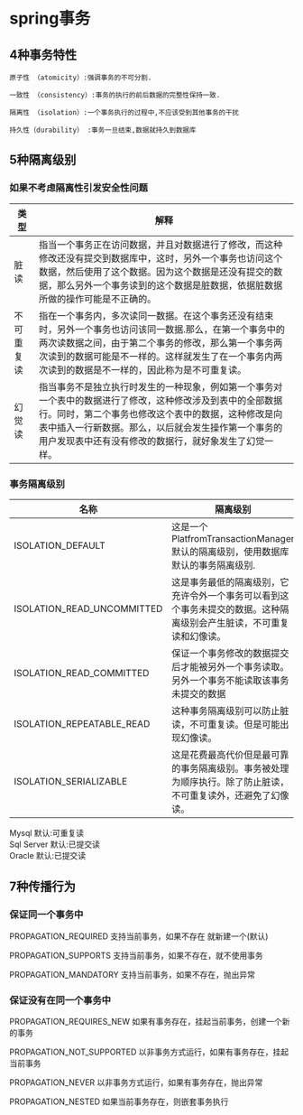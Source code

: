 # spring事务

## 4种事务特性

	原子性 （atomicity）:强调事务的不可分割.  

	一致性 （consistency）:事务的执行的前后数据的完整性保持一致.   

	隔离性 （isolation）:一个事务执行的过程中,不应该受到其他事务的干扰   

	持久性（durability） :事务一旦结束,数据就持久到数据库  

## 5种隔离级别

### 如果不考虑隔离性引发安全性问题 
类型 | 解释 | 
--- | ---|  
 脏读 |指当一个事务正在访问数据，并且对数据进行了修改，而这种修改还没有提交到数据库中，这时，另外一个事务也访问这个数据，然后使用了这个数据。因为这个数据是还没有提交的数据，那么另外一个事务读到的这个数据是脏数据，依据脏数据所做的操作可能是不正确的。|
 不可重复读 |指在一个事务内，多次读同一数据。在这个事务还没有结束时，另外一个事务也访问该同一数据.那么，在第一个事务中的两次读数据之间，由于第二个事务的修改，那么第一个事务两次读到的数据可能是不一样的。这样就发生了在一个事务内两次读到的数据是不一样的，因此称为是不可重复读。|
  幻觉读 | 指当事务不是独立执行时发生的一种现象，例如第一个事务对一个表中的数据进行了修改，这种修改涉及到表中的全部数据行。同时，第二个事务也修改这个表中的数据，这种修改是向表中插入一行新数据。那么，以后就会发生操作第一个事务的用户发现表中还有没有修改的数据行，就好象发生了幻觉一样。|
	
### 事务隔离级别	
名称|隔离级别|
---|-------|
  ISOLATION_DEFAULT|这是一个PlatfromTransactionManager默认的隔离级别，使用数据库默认的事务隔离级别.|
  ISOLATION_READ_UNCOMMITTED|这是事务最低的隔离级别，它充许令外一个事务可以看到这个事务未提交的数据。这种隔离级别会产生脏读，不可重复读和幻像读。|
  ISOLATION_READ_COMMITTED|保证一个事务修改的数据提交后才能被另外一个事务读取。另外一个事务不能读取该事务未提交的数据|
   ISOLATION_REPEATABLE_READ| 这种事务隔离级别可以防止脏读，不可重复读。但是可能出现幻像读。|
  ISOLATION_SERIALIZABLE|这是花费最高代价但是最可靠的事务隔离级别。事务被处理为顺序执行。除了防止脏读，不可重复读外，还避免了幻像读。| 
	
Mysql 默认:可重复读  
Sql Server 默认:已提交读  
Oracle 默认:已提交读

## 7种传播行为
### 保证同一个事务中 

PROPAGATION_REQUIRED 支持当前事务，如果不存在 就新建一个(默认)  

PROPAGATION_SUPPORTS 支持当前事务，如果不存在，就不使用事务  

PROPAGATION_MANDATORY 支持当前事务，如果不存在，抛出异常  

### 保证没有在同一个事务中 

PROPAGATION_REQUIRES_NEW 如果有事务存在，挂起当前事务，创建一个新的事务  

PROPAGATION_NOT_SUPPORTED 以非事务方式运行，如果有事务存在，挂起当前事务  

PROPAGATION_NEVER 以非事务方式运行，如果有事务存在，抛出异常  

PROPAGATION_NESTED 如果当前事务存在，则嵌套事务执行  
